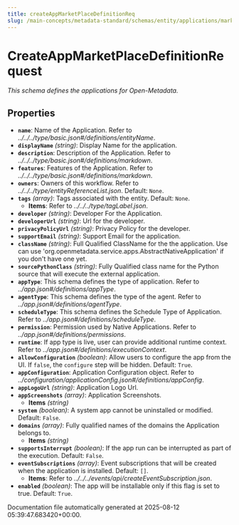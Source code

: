 ```yaml
---
title: createAppMarketPlaceDefinitionReq
slug: /main-concepts/metadata-standard/schemas/entity/applications/marketplace/createappmarketplacedefinitionreq
---
```


# CreateAppMarketPlaceDefinitionRequest

*This schema defines the applications for Open-Metadata.*

## Properties

- **`name`**: Name of the Application. Refer to *../../../type/basic.json#/definitions/entityName*.
- **`displayName`** *(string)*: Display Name for the application.
- **`description`**: Description of the Application. Refer to *../../../type/basic.json#/definitions/markdown*.
- **`features`**: Features of the Application. Refer to *../../../type/basic.json#/definitions/markdown*.
- **`owners`**: Owners of this workflow. Refer to *../../../type/entityReferenceList.json*. Default: `None`.
- **`tags`** *(array)*: Tags associated with the entity. Default: `None`.
  - **Items**: Refer to *../../../type/tagLabel.json*.
- **`developer`** *(string)*: Developer For the Application.
- **`developerUrl`** *(string)*: Url for the developer.
- **`privacyPolicyUrl`** *(string)*: Privacy Policy for the developer.
- **`supportEmail`** *(string)*: Support Email for the application.
- **`className`** *(string)*: Full Qualified ClassName for the the application. Use can use 'org.openmetadata.service.apps.AbstractNativeApplication' if you don't have one yet.
- **`sourcePythonClass`** *(string)*: Fully Qualified class name for the Python source that will execute the external application.
- **`appType`**: This schema defines the type of application. Refer to *../app.json#/definitions/appType*.
- **`agentType`**: This schema defines the type of the agent. Refer to *../app.json#/definitions/agentType*.
- **`scheduleType`**: This schema defines the Schedule Type of Application. Refer to *../app.json#/definitions/scheduleType*.
- **`permission`**: Permission used by Native Applications. Refer to *../app.json#/definitions/permissions*.
- **`runtime`**: If app type is live, user can provide additional runtime context. Refer to *../app.json#/definitions/executionContext*.
- **`allowConfiguration`** *(boolean)*: Allow users to configure the app from the UI. If `false`, the `configure` step will be hidden. Default: `True`.
- **`appConfiguration`**: Application Configuration object. Refer to *../configuration/applicationConfig.json#/definitions/appConfig*.
- **`appLogoUrl`** *(string)*: Application Logo Url.
- **`appScreenshots`** *(array)*: Application Screenshots.
  - **Items** *(string)*
- **`system`** *(boolean)*: A system app cannot be uninstalled or modified. Default: `False`.
- **`domains`** *(array)*: Fully qualified names of the domains the Application belongs to.
  - **Items** *(string)*
- **`supportsInterrupt`** *(boolean)*: If the app run can be interrupted as part of the execution. Default: `False`.
- **`eventSubscriptions`** *(array)*: Event subscriptions that will be created when the application is installed. Default: `[]`.
  - **Items**: Refer to *../../../events/api/createEventSubscription.json*.
- **`enabled`** *(boolean)*: The app will be installable only if this flag is set to true. Default: `True`.


Documentation file automatically generated at 2025-08-12 05:39:47.683420+00:00.

